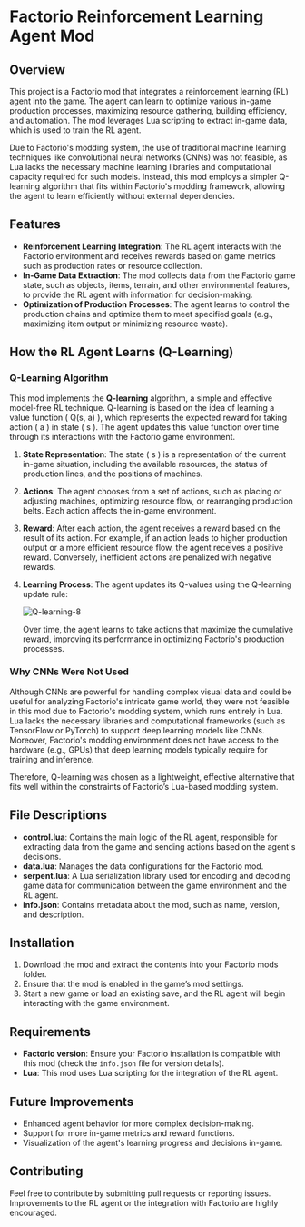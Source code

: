 # Factorio Reinforcement Learning Agent Mod

## Overview

This project is a Factorio mod that integrates a reinforcement learning (RL) agent into the game. The agent can learn to optimize various in-game production processes, maximizing resource gathering, building efficiency, and automation. The mod leverages Lua scripting to extract in-game data, which is used to train the RL agent.

Due to Factorio's modding system, the use of traditional machine learning techniques like convolutional neural networks (CNNs) was not feasible, as Lua lacks the necessary machine learning libraries and computational capacity required for such models. Instead, this mod employs a simpler Q-learning algorithm that fits within Factorio's modding framework, allowing the agent to learn efficiently without external dependencies.

## Features

- **Reinforcement Learning Integration**: The RL agent interacts with the Factorio environment and receives rewards based on game metrics such as production rates or resource collection.
- **In-Game Data Extraction**: The mod collects data from the Factorio game state, such as objects, items, terrain, and other environmental features, to provide the RL agent with information for decision-making.
- **Optimization of Production Processes**: The agent learns to control the production chains and optimize them to meet specified goals (e.g., maximizing item output or minimizing resource waste).

## How the RL Agent Learns (Q-Learning)

### Q-Learning Algorithm

This mod implements the **Q-learning** algorithm, a simple and effective model-free RL technique. Q-learning is based on the idea of learning a value function \( Q(s, a) \), which represents the expected reward for taking action \( a \) in state \( s \). The agent updates this value function over time through its interactions with the Factorio game environment.

1. **State Representation**: The state \( s \) is a representation of the current in-game situation, including the available resources, the status of production lines, and the positions of machines.
2. **Actions**: The agent chooses from a set of actions, such as placing or adjusting machines, optimizing resource flow, or rearranging production belts. Each action affects the in-game environment.
3. **Reward**: After each action, the agent receives a reward based on the result of its action. For example, if an action leads to higher production output or a more efficient resource flow, the agent receives a positive reward. Conversely, inefficient actions are penalized with negative rewards.
4. **Learning Process**: The agent updates its Q-values using the Q-learning update rule:
   
   ![Q-learning-8](https://github.com/user-attachments/assets/19887c4e-ab39-440f-a315-7e57e8086fd0)
   
   Over time, the agent learns to take actions that maximize the cumulative reward, improving its performance in optimizing Factorio's production processes.

### Why CNNs Were Not Used

Although CNNs are powerful for handling complex visual data and could be useful for analyzing Factorio's intricate game world, they were not feasible in this mod due to Factorio's modding system, which runs entirely in Lua. Lua lacks the necessary libraries and computational frameworks (such as TensorFlow or PyTorch) to support deep learning models like CNNs. Moreover, Factorio's modding environment does not have access to the hardware (e.g., GPUs) that deep learning models typically require for training and inference.

Therefore, Q-learning was chosen as a lightweight, effective alternative that fits well within the constraints of Factorio’s Lua-based modding system.

## File Descriptions

- **control.lua**: Contains the main logic of the RL agent, responsible for extracting data from the game and sending actions based on the agent's decisions.
- **data.lua**: Manages the data configurations for the Factorio mod.
- **serpent.lua**: A Lua serialization library used for encoding and decoding game data for communication between the game environment and the RL agent.
- **info.json**: Contains metadata about the mod, such as name, version, and description.

## Installation

1. Download the mod and extract the contents into your Factorio mods folder.
2. Ensure that the mod is enabled in the game’s mod settings.
3. Start a new game or load an existing save, and the RL agent will begin interacting with the game environment.

## Requirements

- **Factorio version**: Ensure your Factorio installation is compatible with this mod (check the `info.json` file for version details).
- **Lua**: This mod uses Lua scripting for the integration of the RL agent.

## Future Improvements

- Enhanced agent behavior for more complex decision-making.
- Support for more in-game metrics and reward functions.
- Visualization of the agent's learning progress and decisions in-game.

## Contributing

Feel free to contribute by submitting pull requests or reporting issues. Improvements to the RL agent or the integration with Factorio are highly encouraged.
